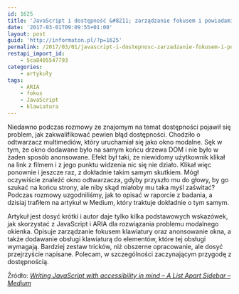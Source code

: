 ```yaml
---
id: 1625
title: 'JavaScript i dostępność &#8211; zarządzanie fokusem i powiadamianie użytkownika'
date: '2017-03-01T09:09:55+01:00'
layout: post
guid: 'http://informaton.pl/?p=1625'
permalink: /2017/03/01/javascript-i-dostepnosc-zarzadzanie-fokusem-i-powiadamianie-uzytkownika/
restapi_import_id:
    - 5ca8405547793
categories:
    - artykuły
tags:
    - ARIA
    - fokus
    - JavaScript
    - klawiatura
---
```


Niedawno podczas rozmowy ze znajomym na temat dostępności pojawił się problem, jak zakwalifikować pewien błąd dostępności. Chodziło o odtwarzacz multimediów, który uruchamiał się jako okno modalne. Sęk w tym, że okno dodawane było na samym końcu drzewa DOM i nie było w żaden sposób anonsowane. Efekt był taki, że niewidomy użytkownik klikał na link z filmem i z jego punktu widzenia nic się nie działo. Klikał więc ponownie i jeszcze raz, z dokładnie takim samym skutkiem. Mógł oczywiście znaleźć okno odtwarzacza, gdyby przyszło mu do głowy, by go szukać na końcu strony, ale niby skąd miałoby mu taka myśl zaświtać? Podczas rozmowy uzgodniliśmy, jak to opisać w raporcie z badania, a dzisiaj trafiłem na artykuł w Medium, który traktuje dokładnie o tym samym.

Artykuł jest dosyć krótki i autor daje tylko kilka podstawowych wskazówek, jak skorzystać z JavaScript i ARIA dla rozwiązania problemu modalnego okienka. Opisuje zarządzanie fokusem klawiatury oraz anonsowanie okna, a także dodawanie obsługi klawiaturą do elementów, które tej obsługi wymagają. Bardziej zestaw tricków, niż obszerne opracowanie, ale dosyć przejrzyście napisane. Polecam, w szczególności zaczynającym przygodę z dostępnością.

Źródło: *[Writing JavaScript with accessibility in mind – A List Apart Sidebar – Medium](https://medium.com/@matuzo/writing-javascript-with-accessibility-in-mind-a1f6a5f467b9)*
